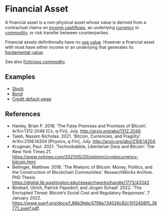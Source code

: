 # Financial Asset
A financial asset is a non-physical asset whose value is derived from a contractual claims on [income cashflows](income-cashflows.md), an underlying [currency](currency.md) or [commodity](commodity.md), or risk transfer between counterparties.

Financial assets definitionally have no [use value](use-value.md).  However a financial asset with must have either income or an underlying that generates its [fundamental-value](fundamental-value.md). 

See also [ficticious commodity](ficticious-commodity.md).

## Examples
* [Stock](stock.md)
* [Bond](bond.md)
* [Credit default swap](cds.md)

## References
* Hanley, Brian P. 2018. ‘The False Premises and Promises of Bitcoin’. ArXiv:1312.2048 [Cs, q-Fin], July. http://arxiv.org/abs/1312.2048.
* Taleb, Nassim Nicholas. 2021. ‘Bitcoin, Currencies, and Fragility’. ArXiv:2106.14204 [Physics, q-Fin], July. http://arxiv.org/abs/2106.14204.
* Krugman, Paul. 2021. ‘Technobabble, Libertarian Derp and Bitcoin’. The New York Times 21. https://www.nytimes.com/2021/05/20/opinion/cryptocurrency-bitcoin.html.
* Bellinger, Matthew. 2018. ‘The Rhetoric of Bitcoin: Money, Politics, and the Construction of Blockchain Communities’. ResearchWorks Archive. PhD Thesis. https://digital.lib.washington.edu/researchworks/handle/1773/43342.
* Bindseil, Ulrich, Patrick Papsdorf, and Jürgen Schaaf. 2022. ‘The Encrypted Threat: Bitcoin’s Social Cost and Regulatory Responses’. 7 January 2022. https://www.suerf.org/docx/f_88b3febc5798a734026c82c1012408f5_38771_suerf.pdf.